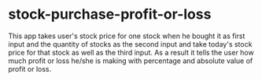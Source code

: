 # stock-purchase-profit-or-loss
This app takes user's stock price for one stock when he bought it as first input and the quantity of stocks as the second input and take today's stock price for that stock as well as the third input. As a result it tells the user how much profit or loss he/she is making with percentage and absolute value of profit or loss.
